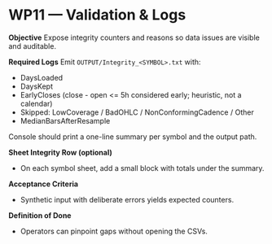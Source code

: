 # WP11 — Validation & Logs

**Objective**
Expose integrity counters and reasons so data issues are visible and auditable.

**Required Logs**
Emit `OUTPUT/Integrity_<SYMBOL>.txt` with:
- DaysLoaded
- DaysKept
- EarlyCloses (close - open <= 5h considered early; heuristic, not a calendar)
- Skipped: LowCoverage / BadOHLC / NonConformingCadence / Other
- MedianBarsAfterResample

Console should print a one-line summary per symbol and the output path.

**Sheet Integrity Row (optional)**
- On each symbol sheet, add a small block with totals under the summary.

**Acceptance Criteria**
- Synthetic input with deliberate errors yields expected counters.

**Definition of Done**
- Operators can pinpoint gaps without opening the CSVs.
